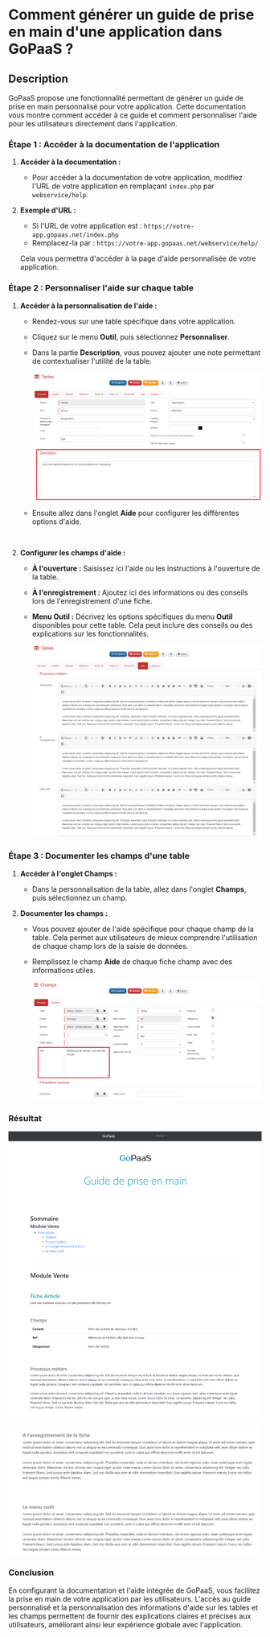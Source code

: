 # Comment générer un guide de prise en main d'une application dans GoPaaS ?

## Description

GoPaaS propose une fonctionnalité permettant de générer un guide de prise en main personnalisé pour votre application. Cette documentation vous montre comment accéder à ce guide et comment personnaliser l'aide pour les utilisateurs directement dans l'application.

### Étape 1 : Accéder à la documentation de l'application

1. **Accéder à la documentation :**
   - Pour accéder à la documentation de votre application, modifiez l'URL de votre application en remplaçant `index.php` par `webservice/help`.

2. **Exemple d'URL :**
   - Si l'URL de votre application est : `https://votre-app.gopaas.net/index.php`
   - Remplacez-la par : `https://votre-app.gopaas.net/webservice/help/`

   Cela vous permettra d'accéder à la page d'aide personnalisée de votre application.

### Étape 2 : Personnaliser l'aide sur chaque table

1. **Accéder à la personnalisation de l'aide :**
   - Rendez-vous sur une table spécifique dans votre application.
   - Cliquez sur le menu **Outil**, puis sélectionnez **Personnaliser**.
   - Dans la partie **Description**, vous pouvez ajouter une note permettant de contextualiser l'utilité  de la table.

      ![Exemple d'Interface](images/3.png)

   - Ensuite allez dans l'onglet **Aide** pour configurer les différentes options d'aide.

   <br>

2. **Configurer les champs d'aide :**
   - **À l'ouverture :** Saisissez ici l'aide ou les instructions à l'ouverture de la table.
   - **À l'enregistrement :** Ajoutez ici des informations ou des conseils lors de l'enregistrement d'une fiche.
   - **Menu Outil :** Décrivez les options spécifiques du menu **Outil** disponibles pour cette table. Cela peut inclure des conseils ou des explications sur les fonctionnalités.

      ![Exemple d'Interface](images/4.png)

### Étape 3 : Documenter les champs d'une table

1. **Accéder à l'onglet Champs :**
   - Dans la personnalisation de la table, allez dans l'onglet **Champs**, puis sélectionnez un champ.

2. **Documenter les champs :**
   - Vous pouvez ajouter de l'aide spécifique pour chaque champ de la table. Cela permet aux utilisateurs de mieux comprendre l'utilisation de chaque champ lors de la saisie de données.
   - Remplissez le champ **Aide** de chaque fiche champ avec des informations utiles.

      ![Exemple d'Interface](images/5.png)

### Résultat 

![Exemple d'Interface](images/1.png)

![Exemple d'Interface](images/2.png)

### Conclusion

En configurant la documentation et l'aide intégrée de GoPaaS, vous facilitez la prise en main de votre application par les utilisateurs. L'accès au guide personnalisé et la personnalisation des informations d'aide sur les tables et les champs permettent de fournir des explications claires et précises aux utilisateurs, améliorant ainsi leur expérience globale avec l'application.
